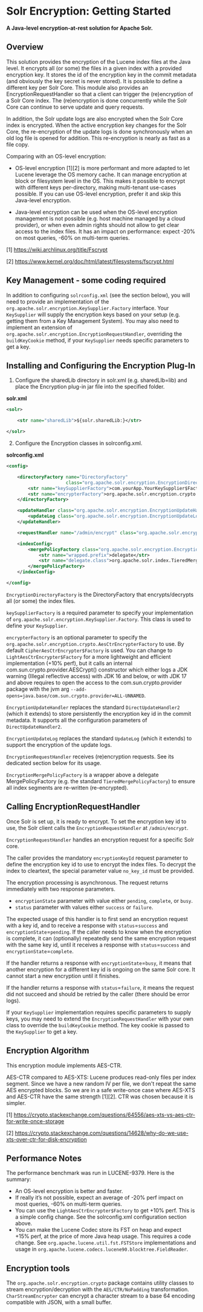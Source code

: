 # Solr Encryption: Getting Started

**A Java-level encryption-at-rest solution for Apache Solr.**

## Overview

This solution provides the encryption of the Lucene index files at the Java level. It encrypts all (or some) the files
in a given index with a provided encryption key. It stores the id of the encryption key in the commit metadata (and
obviously the key secret is never stored). It is possible to define a different key per Solr Core. This module also
provides an EncryptionRequestHandler so that a client can trigger the (re)encryption of a Solr Core index. The
(re)encryption is done concurrently while the Solr Core can continue to serve update and query requests.

In addition, the Solr update logs are also encrypted when the Solr Core index is encrypted. When the active encryption
key changes for the Solr Core, the re-encryption of the update logs is done synchronously when an old log file is
opened for addition. This re-encryption is nearly as fast as a file copy.

Comparing with an OS-level encryption:

- OS-level encryption [1][2] is more performant and more adapted to let Lucene leverage the OS memory cache. It can
manage encryption at block or filesystem level in the OS. This makes it possible to encrypt with different keys
per-directory, making multi-tenant use-cases possible. If you can use OS-level encryption, prefer it and skip this
Java-level encryption.

- Java-level encryption can be used when the OS-level encryption management is not possible (e.g. host machine managed
by a cloud provider), or when even admin rights should not allow to get clear access to the index files. It has an
impact on performance: expect -20% on most queries, -60% on multi-term queries.

[1] https://wiki.archlinux.org/title/Fscrypt

[2] https://www.kernel.org/doc/html/latest/filesystems/fscrypt.html

## Key Management - some coding required

In addition to configuring `solrconfig.xml` (see the section below), you will need to provide an implementation of the
`org.apache.solr.encryption.KeySupplier.Factory` interface. Your `KeySupplier` will supply the encryption keys based
on your setup (e.g. getting them from a Key Management System). You may also need to implement an extension of
`org.apache.solr.encryption.EncryptionRequestHandler`, overriding the `buildKeyCookie` method, if your `KeySupplier`
needs specific parameters to get a key.

## Installing and Configuring the Encryption Plug-In

1. Configure the sharedLib directory in solr.xml (e.g. sharedLIb=lib) and place the Encryption plug-in jar file into
the specified folder.

**solr.xml**

```xml
<solr>

    <str name="sharedLib">${solr.sharedLib:}</str>

</solr>
```

2. Configure the Encryption classes in solrconfig.xml.

**solrconfig.xml**

```xml
<config>

    <directoryFactory name="DirectoryFactory"
                      class="org.apache.solr.encryption.EncryptionDirectoryFactory">
        <str name="keySupplierFactory">com.yourApp.YourKeySupplier$Factory</str>
        <str name="encrypterFactory">org.apache.solr.encryption.crypto.CipherAesCtrEncrypter$Factory</str>
    </directoryFactory>

    <updateHandler class="org.apache.solr.encryption.EncryptionUpdateHandler">
        <updateLog class="org.apache.solr.encryption.EncryptionUpdateLog"/>
    </updateHandler>

    <requestHandler name="/admin/encrypt" class="org.apache.solr.encryption.EncryptionRequestHandler"/>

    <indexConfig>
        <mergePolicyFactory class="org.apache.solr.encryption.EncryptionMergePolicyFactory">
            <str name="wrapped.prefix">delegate</str>
            <str name="delegate.class">org.apache.solr.index.TieredMergePolicyFactory</str>
        </mergePolicyFactory>
    </indexConfig>

</config>
```

`EncryptionDirectoryFactory` is the DirectoryFactory that encrypts/decrypts all (or some) the index files.

`keySupplierFactory` is a required parameter to specify your implementation of
`org.apache.solr.encryption.KeySupplier.Factory`. This class is used to define your `KeySupplier`.

`encrypterFactory` is an optional parameter to specify the `org.apache.solr.encryption.crypto.AesCtrEncrypterFactory`
to use. By default `CipherAesCtrEncrypter$Factory` is used. You can change to `LightAesCtrEncrypter$Factory` for a
more lightweight and efficient implementation (+10% perf), but it calls an internal com.sun.crypto.provider.AESCrypt()
constructor which either logs a JDK warning (Illegal reflective access) with JDK 16 and below, or with JDK 17 and above
requires to open the access to the com.sun.crypto.provider package with the jvm arg
`--add-opens=java.base/com.sun.crypto.provider=ALL-UNNAMED`.

`EncryptionUpdateHandler` replaces the standard `DirectUpdateHandler2` (which it extends) to store persistently the
encryption key id in the commit metadata. It supports all the configuration parameters of `DirectUpdateHandler2`.

`EncryptionUpdateLog` replaces the standard `UpdateLog` (which it extends) to support the encryption of the update
logs.

`EncryptionRequestHandler` receives (re)encryption requests. See its dedicated section below for its usage.

`EncryptionMergePolicyFactory` is a wrapper above a delegate MergePolicyFactory (e.g. the standard
`TieredMergePolicyFactory`) to ensure all index segments are re-written (re-encrypted).

## Calling EncryptionRequestHandler

Once Solr is set up, it is ready to encrypt. To set the encryption key id to use, the Solr client calls the
`EncryptionRequestHandler` at `/admin/encrypt`.

`EncryptionRequestHandler` handles an encryption request for a specific Solr core.

The caller provides the mandatory `encryptionKeyId` request parameter to define the encryption key id to use to encrypt
the index files. To decrypt the index to cleartext, the special parameter value `no_key_id` must be provided.

The encryption processing is asynchronous. The request returns immediately with two response parameters.
- `encryptionState` parameter with value either `pending`, `complete`, or `busy`.
- `status` parameter with values either `success` or `failure`.

The expected usage of this handler is to first send an encryption request with a key id, and to receive a response with
`status`=`success` and `encryptionState`=`pending`. If the caller needs to know when the encryption is complete, it can
(optionally) repeatedly send the same encryption request with the same key id, until it receives a response with
`status`=`success` and `encryptionState`=`complete`.

If the handler returns a response with `encryptionState`=`busy`, it means that another encryption for a different key
id is ongoing on the same Solr core. It cannot start a new encryption until it finishes.

If the handler returns a response with `status`=`failure`, it means the request did not succeed and should be
retried by the caller (there should be error logs).

If your `KeySupplier` implementation requires specific parameters to supply keys, you may need to extend the
`EncryptionRequestHandler` with your own class to override the `buildKeyCookie` method. The key cookie is passed to the
`KeySupplier` to get a key.

## Encryption Algorithm

This encryption module implements AES-CTR.

AES-CTR compared to AES-XTS:
Lucene produces read-only files per index segment. Since we have a new random IV per file, we don't repeat the same AES
encrypted blocks. So we are in a safe write-once case where AES-XTS and AES-CTR have the same strength [1][2]. CTR was
chosen because it is simpler.

[1] https://crypto.stackexchange.com/questions/64556/aes-xts-vs-aes-ctr-for-write-once-storage

[2] https://crypto.stackexchange.com/questions/14628/why-do-we-use-xts-over-ctr-for-disk-encryption

## Performance Notes

The performance benchmark was run in LUCENE-9379. Here is the summary:

- An OS-level encryption is better and faster.
- If really it’s not possible, expect an average of -20% perf impact on most queries, -60% on multi-term queries.
- You can use the `LightAesCtrEncrypter$Factory` to get +10% perf. This is a simple config change. See the
solrconfig.xml configuration section above.
- You can make the Lucene Codec store its FST on heap and expect +15% perf, at the price of more Java heap usage. This
requires a code change. See `org.apache.lucene.util.fst.FSTStore` implementations and usage in
`org.apache.lucene.codecs.lucene90.blocktree.FieldReader`.

## Encryption tools

The `org.apache.solr.encryption.crypto` package contains utility classes to stream encryption/decryption with the
`AES/CTR/NoPadding` transformation.
`CharStreamEncrypter` can encrypt a character stream to a base 64 encoding compatible with JSON, with a small
buffer.